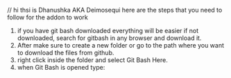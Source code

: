 // hi thsi is Dhanushka AKA Deimosequi
here are the steps that you need to follow for the addon to work 

1. if you have git bash downloaded everything will be easier if not downloaded, search for gitbash in any browser and download it.
2. After make sure to create a new folder or go to the path where you want to download the files from github.
3. right click inside the folder and select Git Bash Here.
4. when Git Bash is opened type:
      
